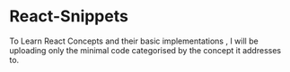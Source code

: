 # React-Snippets
To Learn React Concepts and their basic implementations , I will be uploading only the minimal code categorised by the concept it addresses to.
